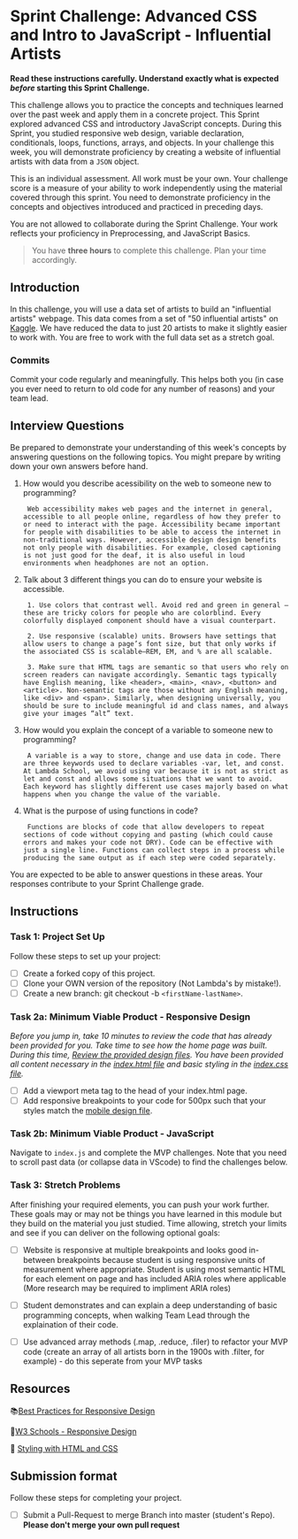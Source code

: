 # Sprint Challenge: Advanced CSS and Intro to JavaScript - Influential Artists

**Read these instructions carefully. Understand exactly what is expected _before_ starting this Sprint Challenge.**

This challenge allows you to practice the concepts and techniques learned over the past week and apply them in a concrete project. This Sprint explored advanced CSS and introductory JavaScript concepts. During this Sprint, you studied responsive web design, variable declaration, conditionals, loops, functions, arrays, and objects. In your challenge this week, you will demonstrate proficiency by creating a website of influential artists with data from a `JSON` object.

This is an individual assessment. All work must be your own. Your challenge score is a measure of your ability to work independently using the material covered through this sprint. You need to demonstrate proficiency in the concepts and objectives introduced and practiced in preceding days.

You are not allowed to collaborate during the Sprint Challenge. Your work reflects your proficiency in Preprocessing, and JavaScript Basics.

> You have **three hours** to complete this challenge. Plan your time accordingly.

## Introduction

In this challenge, you will use a data set of artists to build an "influential artists" webpage. This data comes from a set of "50 influential artists" on [Kaggle](https://www.kaggle.com/ikarus777/best-artworks-of-all-time). We have reduced the data to just 20 artists to make it slightly easier to work with. You are free to work with the full data set as a stretch goal.

### Commits

Commit your code regularly and meaningfully. This helps both you (in case you ever need to return to old code for any number of reasons) and your team lead.

## Interview Questions

Be prepared to demonstrate your understanding of this week's concepts by answering questions on the following topics. You might prepare by writing down your own answers before hand.

1. How would you describe acessibility on the web to someone new to programming?

        Web accessibility makes web pages and the internet in general, accessible to all people online, regardless of how they prefer to or need to interact with the page. Accessibility became important for people with disabilities to be able to access the internet in non-traditional ways. However, accessible design design benefits not only people with disabilities. For example, closed captioning is not just good for the deaf, it is also useful in loud environments when headphones are not an option.

2. Talk about 3 different things you can do to ensure your website is accessible.

        1. Use colors that contrast well. Avoid red and green in general – these are tricky colors for people who are colorblind. Every colorfully displayed component should have a visual counterpart.
        
        2. Use responsive (scalable) units. Browsers have settings that allow users to change a page’s font size, but that only works if the associated CSS is scalable—REM, EM, and % are all scalable.
        
        3. Make sure that HTML tags are semantic so that users who rely on screen readers can navigate accordingly. Semantic tags typically have English meaning, like <header>, <main>, <nav>, <button> and <article>. Non-semantic tags are those without any English meaning, like <div> and <span>. Similarly, when designing universally, you should be sure to include meaningful id and class names, and always give your images “alt” text.


3. How would you explain the concept of a variable to someone new to programming?

        A variable is a way to store, change and use data in code. There are three keywords used to declare variables -var, let, and const. At Lambda School, we avoid using var because it is not as strict as let and const and allows some situations that we want to avoid. Each keyword has slightly different use cases majorly based on what happens when you change the value of the variable. 

4. What is the purpose of using functions in code?

        Functions are blocks of code that allow developers to repeat sections of code without copying and pasting (which could cause errors and makes your code not DRY). Code can be effective with just a single line. Functions can collect steps in a process while producing the same output as if each step were coded separately.

You are expected to be able to answer questions in these areas. Your responses contribute to your Sprint Challenge grade. 

## Instructions

### Task 1: Project Set Up

Follow these steps to set up your project:

- [ ] Create a forked copy of this project.
- [ ] Clone your OWN version of the repository (Not Lambda's by mistake!).
- [ ] Create a new branch: git checkout -b `<firstName-lastName>`.

### Task 2a:  Minimum Viable Product - Responsive Design

*Before you jump in, take 10 minutes to review the code that has already been provided for you. Take time to see how the home page was built. During this time, [Review the provided design files](design/). You have been provided all content necessary in the [index.html file](index.html) and basic styling in the [index.css file](css/index.css).*

* [ ] Add a viewport meta tag to the head of your index.html page.
* [ ] Add responsive breakpoints to your code for 500px such that your styles match the [mobile design file](design/Mobile.png).

### Task 2b: Minimum Viable Product - JavaScript

Navigate to `index.js` and complete the MVP challenges. Note that you need to scroll past data (or collapse data in VScode) to find the challenges below.

### Task 3: Stretch Problems

After finishing your required elements, you can push your work further. These goals may or may not be things you have learned in this module but they build on the material you just studied. Time allowing, stretch your limits and see if you can deliver on the following optional goals:

* [ ] Website is responsive at multiple breakpoints and looks good in-between breakpoints because student is using responsive units of measurement where appropriate. Student is using most semantic HTML for each element on page and has included ARIA roles where applicable (More research may be required to impliment ARIA roles)  
* [ ] Student demonstrates and can explain a deep understanding of basic programming concepts, when walking Team Lead through the explaination of their code.
* [ ] Use advanced array methods (.map, .reduce, .filer) to refactor your MVP code (create an array of all artists born in the 1900s with .filter, for example) - do this seperate from your MVP tasks


## Resources

📚[Best Practices for Responsive Design](https://www.browserstack.com/guide/responsive-design-breakpoints)

🤝[W3 Schools - Responsive Design](https://www.w3schools.com/html/html_responsive.asp)

👀 [Styling with HTML and CSS](https://www.w3schools.com/html/html_css.asp)

## Submission format

Follow these steps for completing your project.

- [ ] Submit a Pull-Request to merge <firstName-lastName> Branch into master (student's  Repo). **Please don't merge your own pull request**
